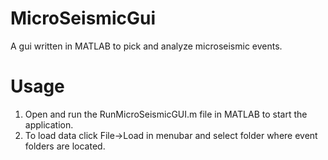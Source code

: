 # MicroSeismicGui
A gui written in MATLAB to pick and analyze microseismic events.

# Usage
1. Open and run the RunMicroSeismicGUI.m file in MATLAB to start the application.
2. To load data click File->Load in menubar and select folder where event folders are located.
